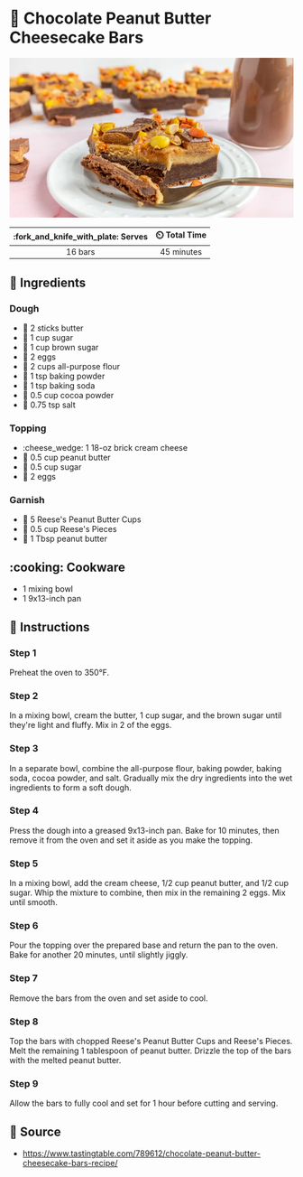 # :chocolate_bar: Chocolate Peanut Butter Cheesecake Bars

![Chocolate Peanut Butter Cheesecake Bars](../assets/images/chocolate-peanut-butter-cheesecake-bars.png)

| :fork_and_knife_with_plate: Serves | :timer_clock: Total Time |
|:----------------------------------:|:-----------------------: |
| 16 bars | 45 minutes |

## :salt: Ingredients

### Dough

- :butter: 2 sticks butter
- :candy: 1 cup sugar
- :maple_leaf: 1 cup brown sugar
- :egg: 2 eggs
- :ear_of_rice: 2 cups all-purpose flour
- :dash: 1 tsp baking powder
- :cup_with_straw: 1 tsp baking soda
- :chocolate_bar: 0.5 cup cocoa powder
- :salt: 0.75 tsp salt

### Topping

- :cheese_wedge: 1 18-oz brick cream cheese
- :peanuts: 0.5 cup peanut butter
- :candy: 0.5 cup sugar
- :egg: 2 eggs

### Garnish

- :candy: 5 Reese's Peanut Butter Cups
- :candy: 0.5 cup Reese's Pieces
- :peanuts: 1 Tbsp peanut butter

## :cooking: Cookware

- 1 mixing bowl
- 1 9x13-inch pan

## :pencil: Instructions

### Step 1

Preheat the oven to 350°F.

### Step 2

In a mixing bowl, cream the butter, 1 cup sugar, and the brown sugar until they're light and fluffy. Mix in 2 of the
eggs.

### Step 3

In a separate bowl, combine the all-purpose flour, baking powder, baking soda, cocoa powder, and salt. Gradually mix the
dry ingredients into the wet ingredients to form a soft dough.

### Step 4

Press the dough into a greased 9x13-inch pan. Bake for 10 minutes, then remove it from the oven and set it aside as you
make the topping.

### Step 5

In a mixing bowl, add the cream cheese, 1/2 cup peanut butter, and 1/2 cup sugar. Whip the mixture to combine, then mix
in the remaining 2 eggs. Mix until smooth.

### Step 6

Pour the topping over the prepared base and return the pan to the oven. Bake for another 20 minutes, until slightly
jiggly.

### Step 7

Remove the bars from the oven and set aside to cool.

### Step 8

Top the bars with chopped Reese's Peanut Butter Cups and Reese's Pieces. Melt the remaining 1 tablespoon of peanut
butter. Drizzle the top of the bars with the melted peanut butter.

### Step 9

Allow the bars to fully cool and set for 1 hour before cutting and serving.

## :link: Source

- <https://www.tastingtable.com/789612/chocolate-peanut-butter-cheesecake-bars-recipe/>
